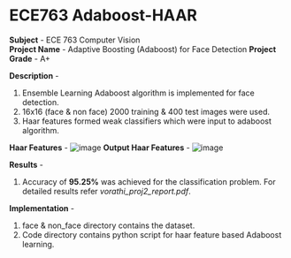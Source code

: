 # ECE763 Adaboost-HAAR

**Subject** - ECE 763 Computer Vision <br>
**Project Name** - Adaptive Boosting (Adaboost) for Face Detection
**Project Grade** - A+ <br>

**Description** -
1. Ensemble Learning Adaboost algorithm is implemented for face detection.
2. 16x16 (face & non face) 2000 training & 400 test images were used.
3. Haar features formed weak classifiers which were input to adaboost algorithm.

**Haar Features** -
![image](https://user-images.githubusercontent.com/25856691/104145623-c2e5ba80-5395-11eb-8c6b-bb918ade6653.png)
**Output Haar Features** -
![image](https://user-images.githubusercontent.com/25856691/104145583-92058580-5395-11eb-9864-a86a882c0b37.png)

**Results** -
1. Accuracy of **95.25%** was achieved for the classification problem. For detailed results refer _vorathi_proj2_report.pdf_.

**Implementation** -
1. face & non_face directory contains the dataset.
2. Code directory contains python script for haar feature based Adaboost learning.


